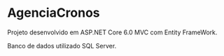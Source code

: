 # AgenciaCronos

Projeto desenvolvido em ASP.NET Core 6.0 MVC com Entity FrameWork.

Banco de dados utilizado SQL Server.



